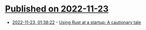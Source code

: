 # [Published on 2022-11-23](index.md)

* [2022-11-23, 01:38:22](https://news.ycombinator.com/item?id=33714007) - [Using Rust at a startup: A cautionary tale](https://mdwdotla.medium.com/using-rust-at-a-startup-a-cautionary-tale-42ab823d9454)
